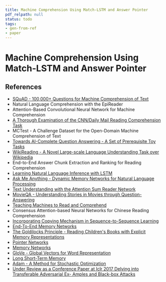 ```yaml
---
title: Machine Comprehension Using Match-LSTM and Answer Pointer
pdf_relpath: null
status: todo
tags:
- gen-from-ref
- paper
---
```


# Machine Comprehension Using Match-LSTM and Answer Pointer

## References

- [SQuAD - 100,000+ Questions for Machine Comprehension of Text](./squad-100-000-questions-for-machine-comprehension-of-text.md)
- Natural Language Comprehension with the EpiReader
- Attention-Based Convolutional Neural Network for Machine Comprehension
- [A Thorough Examination of the CNN/Daily Mail Reading Comprehension Task](./a-thorough-examination-of-the-cnn-daily-mail-reading-comprehension-task.md)
- MCTest - A Challenge Dataset for the Open-Domain Machine Comprehension of Text
- [Towards AI-Complete Question Answering - A Set of Prerequisite Toy Tasks](./towards-ai-complete-question-answering-a-set-of-prerequisite-toy-tasks.md)
- [WikiReading - A Novel Large-scale Language Understanding Task over Wikipedia](./wikireading-a-novel-large-scale-language-understanding-task-over-wikipedia.md)
- End-to-End Answer Chunk Extraction and Ranking for Reading Comprehension
- [Learning Natural Language Inference with LSTM](./learning-natural-language-inference-with-lstm.md)
- [Ask Me Anything - Dynamic Memory Networks for Natural Language Processing](./ask-me-anything-dynamic-memory-networks-for-natural-language-processing.md)
- [Text Understanding with the Attention Sum Reader Network](./text-understanding-with-the-attention-sum-reader-network.md)
- [MovieQA - Understanding Stories in Movies through Question-Answering](./movieqa-understanding-stories-in-movies-through-question-answering.md)
- [Teaching Machines to Read and Comprehend](./teaching-machines-to-read-and-comprehend.md)
- Consensus Attention-based Neural Networks for Chinese Reading Comprehension
- [Incorporating Copying Mechanism in Sequence-to-Sequence Learning](./incorporating-copying-mechanism-in-sequence-to-sequence-learning.md)
- [End-To-End Memory Networks](./end-to-end-memory-networks.md)
- [The Goldilocks Principle - Reading Children's Books with Explicit Memory Representations](./the-goldilocks-principle-reading-children-s-books-with-explicit-memory-representations.md)
- [Pointer Networks](./pointer-networks.md)
- [Memory Networks](./memory-networks.md)
- [GloVe - Global Vectors for Word Representation](./glove-global-vectors-for-word-representation.md)
- [Long Short-Term Memory](./long-short-term-memory.md)
- [Adam - A Method for Stochastic Optimization](./adam-a-method-for-stochastic-optimization.md)
- [Under Review as a Conference Paper at Iclr 2017 Delving into Transferable Adversarial Ex- Amples and Black-box Attacks](./under-review-as-a-conference-paper-at-iclr-2017-delving-into-transferable-adversarial-ex-amples-and-black-box-attacks.md)
